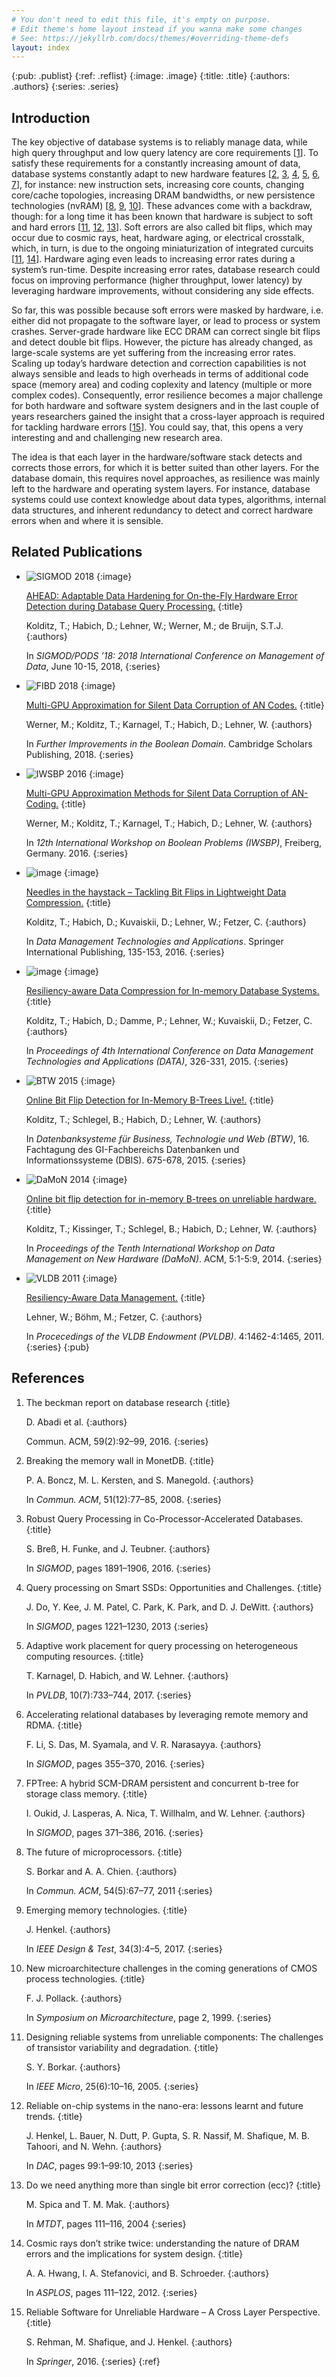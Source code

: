 ```yaml
---
# You don't need to edit this file, it's empty on purpose.
# Edit theme's home layout instead if you wanna make some changes
# See: https://jekyllrb.com/docs/themes/#overriding-theme-defs
layout: index
---
```


{:pub: .publist}
{:ref: .reflist}
{:image: .image}
{:title: .title}
{:authors: .authors}
{:series: .series}

## Introduction

The key objective of database systems is to reliably manage data, while high query throughput and low query latency are core requirements [[1](#ref1)]. To satisfy these requirements for a constantly increasing amount of data, database systems constantly adapt to new hardware features [[2](#ref2), [3](#ref3), [4](#ref4), [5](#ref5), [6](#ref6), [7](#ref7)], for instance: new instruction sets, increasing core counts, changing core/cache topologies, increasing DRAM bandwidths, or new persistence technologies (nvRAM) [[8](#ref8), [9](#ref9), [10](#ref10)]. These advances come with a backdraw, though: for a long time it has been known that hardware is subject to soft and hard errors [[11](#ref11), [12](#ref12), [13](#ref13)]. Soft errors are also called bit flips, which may occur due to cosmic rays, heat, hardware aging, or electrical crosstalk, which, in turn, is due to the ongoing miniaturization of integrated curcuits [[11](#ref11), [14](#ref14)]. Hardware aging even leads to increasing error rates during a system’s run-time. Despite increasing error rates, database research could focus on improving performance (higher throughput, lower latency) by leveraging hardware improvements, without considering any side effects.

So far, this was possible because soft errors were masked by hardware, i.e. either did not propagate to the software layer, or lead to process or system crashes. Server-grade hardware like ECC DRAM can correct single bit flips and detect double bit flips. However, the picture has already changed, as large-scale systems are yet suffering from the increasing error rates. Scaling up today’s hardware detection and correction capabilities is not always sensible and leads to high overheads in terms of additional code space (memory area) and coding coplexity and latency (multiple or more complex codes). Consequently, error resilience becomes a major challenge for both hardware and software system designers and in the last couple of years researchers gained the insight that a cross-layer approach is required for tackling hardware errors [[15](#ref15)]. You could say, that, this opens a very interesting and and challenging new research area.

The idea is that each layer in the hardware/software stack detects and corrects those errors, for which it is better suited than other layers. For the database domain, this requires novel approaches, as resilience was mainly left to the hardware and operating system layers. For instance, database systems could use context knowledge about data types, algorithms, internal data structures, and inherent redundancy to detect and correct hardware errors when and where it is sensible.

## Related Publications

+ <img alt="SIGMOD 2018" src="/assets/images/logo_SIGMOD_2018.png" />
  {:image}

  <a name="pub7" href="https://wwwdb.inf.tu-dresden.de/misc/brics/papers/2018%20-%20SIGMOD%20-%20AHEAD.pdf">AHEAD: Adaptable Data Hardening for On-the-Fly Hardware Error Detection during Database Query Processing.</a>
  {:title}

  Kolditz, T.; Habich, D.; Lehner, W.; Werner, M.; de Bruijn, S.T.J.
  {:authors}

  In _SIGMOD/PODS ’18: 2018 International Conference on Management of Data_, June 10-15, 2018,
  {:series}
+ <img alt="FIBD 2018" src="/assets/images/logo_FIBD_2018.jpeg" />
  {:image}

  <a name="pub6" href="http://www.cambridgescholars.com/further-improvements-in-the-boolean-domain">Multi-GPU Approximation for Silent Data Corruption of AN Codes.</a>
  {:title}

  Werner, M.; Kolditz, T.; Karnagel, T.; Habich, D.; Lehner, W.
  {:authors}

  In _Further Improvements in the Boolean Domain_. Cambridge Scholars Publishing, 2018.
  {:series}
+ <img alt="IWSBP 2016" src="/assets/images/logo_IWSBP.png" />
  {:image}

  <a name="pub6" href="https://wwwdb.inf.tu-dresden.de/wp-content/uploads/2016-IWSBP-Multi-GPU-Approximation-Methods-for-Silent-Data-Corruption-of-AN-Codes.pdf">Multi-GPU Approximation Methods for Silent Data Corruption of AN-Coding.</a>
  {:title}

  Werner, M.; Kolditz, T.; Karnagel, T.; Habich, D.; Lehner, W.
  {:authors}

  In _12th International Workshop on Boolean Problems (IWSBP)_, Freiberg, Germany. 2016.
  {:series}
+ <img alt="image" src="/assets/images/logo_CCIS_2016.jpg" />
  {:image}

  <a name="pub5" href="https://link.springer.com/chapter/10.1007/978-3-319-30162-4_9">Needles in the haystack – Tackling Bit Flips in Lightweight Data Compression.</a>
  {:title}

  Kolditz, T.; Habich, D.; Kuvaiskii, D.; Lehner, W.; Fetzer, C.
  {:authors}

  In _Data Management Technologies and Applications_. Springer International Publishing, 135-153, 2016.
  {:series}
+ <img alt="image" src="/assets/images/logo_DATA_2015.png" />
  {:image}

  <a name="pub4" href="http://www.springer.com/de/book/9783319301617">Resiliency-aware Data Compression for In-memory Database Systems.</a>
  {:title}

  Kolditz, T.; Habich, D.; Damme, P.; Lehner, W.; Kuvaiskii, D.; Fetzer, C.
  {:authors}

  In _Proceedings of 4th International Conference on Data Management Technologies and Applications (DATA)_, 326-331, 2015.
  {:series}
+ <img alt="BTW 2015" src="/assets/images/logo_BTW_2015.png" />
  {:image}

  <a name="pub3" href="http://www.btw-2015.de/res/proceedings/Hauptband/Demo/Kolditz-Online_Bit_Flip_Detection.pdf">Online Bit Flip Detection for In-Memory B-Trees Live!.</a>
  {:title}

  Kolditz, T.; Schlegel, B.; Habich, D.; Lehner, W.
  {:authors}

  In _Datenbanksysteme für Business, Technologie und Web (BTW)_, 16. Fachtagung des GI-Fachbereichs Datenbanken und Informationssysteme (DBIS). 675-678, 2015.
  {:series}
+ <img alt="DaMoN 2014" src="/assets/images/logo_DAMON.png" />
  {:image}

  <a name="pub2" href="dl.acm.org/citation.cfm?id=2619233">Online bit flip detection for in-memory B-trees on unreliable hardware.</a>
  {:title}

  Kolditz, T.; Kissinger, T.; Schlegel, B.; Habich, D.; Lehner, W.
  {:authors}

  In _Proceedings of the Tenth International Workshop on Data Management on New Hardware (DaMoN)_. ACM, 5:1-5:9, 2014.
  {:series}
+ <img alt="VLDB 2011" src="/assets/images/logo_VLDB_2011.png" />
  {:image}

  <a name="pub1" href="www.vldb.org/pvldb/vol4/p1462-boehm.pdf">Resiliency-Aware Data Management.</a>
  {:title}

  Lehner, W.; Böhm, M.; Fetzer, C.
  {:authors}

  In _Procecedings of the VLDB Endowment (PVLDB)_. 4:1462-4:1465, 2011.
  {:series}
{:pub}

## References

1.  <a name="ref1">The beckman report on database research</a>
    {:title}

    D. Abadi et al.
    {:authors}

    Commun. ACM, 59(2):92–99, 2016.
    {:series}
2.  <a name="ref2">Breaking the memory wall in MonetDB.</a>
    {:title}

    P. A. Boncz, M. L. Kersten, and S. Manegold.
    {:authors}

    In _Commun. ACM_, 51(12):77–85, 2008.
    {:series}
3.  <a name="ref3">Robust Query Processing in Co-Processor-Accelerated Databases.</a>
    {:title}

    S. Breß, H. Funke, and J. Teubner.
    {:authors}

    In _SIGMOD_, pages 1891–1906, 2016.
    {:series}
4.  <a name="ref4">Query processing on Smart SSDs: Opportunities and Challenges.</a>
    {:title}

    J. Do, Y. Kee, J. M. Patel, C. Park, K. Park, and D. J. DeWitt.
    {:authors}

    In _SIGMOD_, pages 1221–1230, 2013
    {:series}
5.  <a name="ref5">Adaptive work placement for query processing on heterogeneous computing resources.</a>
    {:title}

    T. Karnagel, D. Habich, and W. Lehner.
    {:authors}

    In _PVLDB_, 10(7):733–744, 2017.
    {:series}
6.  <a name="ref6">Accelerating relational databases by leveraging remote memory and RDMA.</a>
    {:title}

    F. Li, S. Das, M. Syamala, and V. R. Narasayya.
    {:authors}

    In _SIGMOD_, pages 355–370, 2016.
    {:series}
7.  <a name="ref7">FPTree: A hybrid SCM-DRAM persistent and concurrent b-tree for storage class memory.</a>
    {:title}

    I. Oukid, J. Lasperas, A. Nica, T. Willhalm, and W. Lehner.
    {:authors}

    In _SIGMOD_, pages 371–386, 2016.
    {:series}
8.  <a name="ref8">The future of microprocessors.</a>
    {:title}

    S. Borkar and A. A. Chien.
    {:authors}

    In _Commun. ACM_, 54(5):67–77, 2011
    {:series}
9.  <a name="ref9">Emerging memory technologies.</a>
    {:title}

    J. Henkel.
    {:authors}

    In _IEEE Design & Test_, 34(3):4–5, 2017.
    {:series}
10. <a name="ref10">New microarchitecture challenges in the coming generations of CMOS process technologies.</a>
    {:title}

    F. J. Pollack.
    {:authors}

    In _Symposium on Microarchitecture_, page 2, 1999.
    {:series}
11. <a name="ref11">Designing reliable systems from unreliable components: The challenges of transistor variability and degradation.</a>
    {:title}

    S. Y. Borkar.
    {:authors}

    In _IEEE Micro_, 25(6):10–16, 2005.
    {:series}
12. <a name="ref12">Reliable on-chip systems in the nano-era: lessons learnt and future trends.</a>
    {:title}

    J. Henkel, L. Bauer, N. Dutt, P. Gupta, S. R. Nassif, M. Shafique, M. B. Tahoori, and N. Wehn.
    {:authors}

    In _DAC_, pages 99:1–99:10, 2013
    {:series}
13. <a name="ref13">Do we need anything more than single bit error correction (ecc)?</a>
    {:title}

    M. Spica and T. M. Mak.
    {:authors}

    In _MTDT_, pages 111–116, 2004
    {:series}
14. <a name="ref14">Cosmic rays don’t strike twice: understanding the nature of DRAM errors and the implications for system design.</a>
    {:title}

    A. A. Hwang, I. A. Stefanovici, and B. Schroeder.
    {:authors}

    In _ASPLOS_, pages 111–122, 2012.
    {:series}
15. <a name="ref15">Reliable Software for Unreliable Hardware – A Cross Layer Perspective.</a>
    {:title}

    S. Rehman, M. Shafique, and J. Henkel.
    {:authors}

    In _Springer_, 2016.
    {:series}
{:ref}
